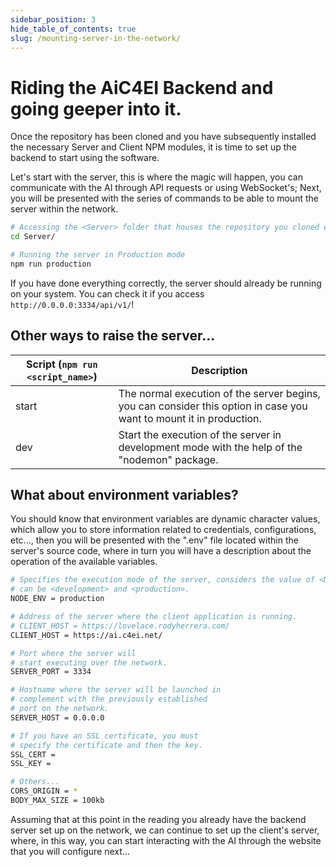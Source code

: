 ```yaml
---
sidebar_position: 3
hide_table_of_contents: true
slug: /mounting-server-in-the-network/
---
```


# Riding the AiC4EI Backend and going geeper into it.
Once the repository has been cloned and you have subsequently installed the necessary Server and Client NPM modules, it is time to set up the backend to start using the software.

Let's start with the server, this is where the magic will happen, you can communicate with the AI ​​through API requests or using WebSocket's; Next, you will be presented with the series of commands to be able to mount the server within the network.

```bash
# Accessing the <Server> folder that houses the repository you cloned earlier
cd Server/

# Running the server in Production mode
npm run production
```

If you have done everything correctly, the server should already be running on your system. You can check it if you access `http://0.0.0.0:3334/api/v1/`!

## Other ways to raise the server...

| Script (`npm run <script_name>`) | Description |
| ------ | ------ |
| start |The normal execution of the server begins, you can consider this option in case you want to mount it in production. |
| dev | Start the execution of the server in development mode with the help of the "nodemon" package.|

## What about environment variables?
You should know that environment variables are dynamic character values, which allow you to store information related to credentials, configurations, etc..., then you will be presented with the ".env" file located within the server's source code, where in turn you will have a description about the operation of the available variables.

```bash
# Specifies the execution mode of the server, considers the value of <NODE_ENV>
# can be <development> and <production>.
NODE_ENV = production

# Address of the server where the client application is running.
# CLIENT_HOST = https://lovelace.rodyherrera.com/
CLIENT_HOST = https://ai.c4ei.net/

# Port where the server will 
# start executing over the network.
SERVER_PORT = 3334

# Hostname where the server will be launched in 
# complement with the previously established 
# port on the network.
SERVER_HOST = 0.0.0.0

# If you have an SSL certificate, you must 
# specify the certificate and then the key.
SSL_CERT = 
SSL_KEY = 

# Others...
CORS_ORIGIN = *
BODY_MAX_SIZE = 100kb
```

Assuming that at this point in the reading you already have the backend server set up on the network, we can continue to set up the client's server, where, in this way, you can start interacting with the AI ​​through the website that you will configure next...